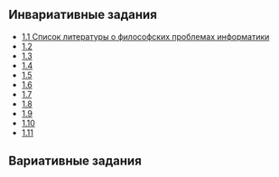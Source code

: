 ## Инвариативные задания
* [1.1 Список литературы о философских проблемах информатики](1.1.docx)
* [1.2]()
* [1.3]()
* [1.4]()
* [1.5]()
* [1.6]()
* [1.7]()
* [1.8]()
* [1.9]()
* [1.10]()
* [1.11]()
## Вариативные задания

<!---->


